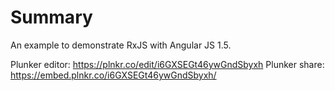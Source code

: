 # Summary

An example to demonstrate RxJS with Angular JS 1.5.

Plunker editor: https://plnkr.co/edit/i6GXSEGt46ywGndSbyxh
Plunker share: https://embed.plnkr.co/i6GXSEGt46ywGndSbyxh/
